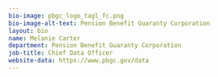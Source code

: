 ```yaml
---
bio-image: pbgc_logo_tagl_fc.png
bio-image-alt-text: Pension Benefit Guaranty Corporation
layout: bio
name: Melanie Carter
department: Pension Benefit Guaranty Corporation
job-title: Chief Data Officer
website-data: https://www.pbgc.gov/data
---
```


